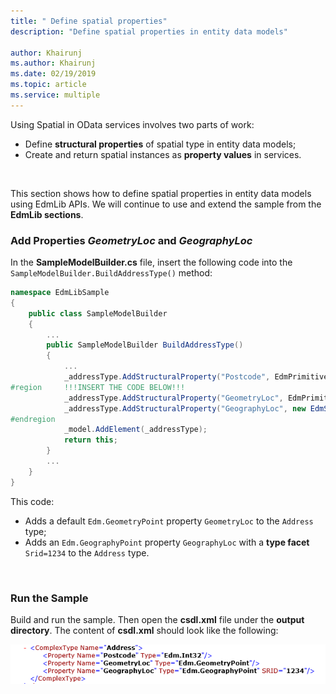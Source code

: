 ```yaml
---
title: " Define spatial properties"
description: "Define spatial properties in entity data models"

author: Khairunj
ms.author: Khairunj
ms.date: 02/19/2019
ms.topic: article
ms.service: multiple
---
```


Using Spatial in OData services involves two parts of work:

 - Define **structural properties** of spatial type in entity data models;
 - Create and return spatial instances as **property values** in services.
 <br />

This section shows how to define spatial properties in entity data models using EdmLib APIs. We will continue to use and extend the sample from the **EdmLib sections**.

### Add Properties *GeometryLoc* and *GeographyLoc*
In the **SampleModelBuilder.cs** file, insert the following code into the `SampleModelBuilder.BuildAddressType()` method:

``` csharp
namespace EdmLibSample
{
    public class SampleModelBuilder
    {
        ...
        public SampleModelBuilder BuildAddressType()
        {
            ...
            _addressType.AddStructuralProperty("Postcode", EdmPrimitiveTypeKind.Int32);
#region     !!!INSERT THE CODE BELOW!!!
            _addressType.AddStructuralProperty("GeometryLoc", EdmPrimitiveTypeKind.GeometryPoint);
            _addressType.AddStructuralProperty("GeographyLoc", new EdmSpatialTypeReference(EdmCoreModel.Instance.GetPrimitiveType(EdmPrimitiveTypeKind.GeographyPoint), true, 1234));
#endregion
            _model.AddElement(_addressType);
            return this;
        }
        ...
    }
}
```

This code:

 - Adds a default `Edm.GeometryPoint` property `GeometryLoc` to the `Address` type;
 - Adds an `Edm.GeographyPoint` property `GeographyLoc` with a **type facet** `Srid=1234` to the `Address` type.
 <br />
 
### Run the Sample
Build and run the sample. Then open the **csdl.xml** file under the **output directory**. The content of **csdl.xml** should look like the following:

![image](../../assets/2015-04-21-csdl.png)